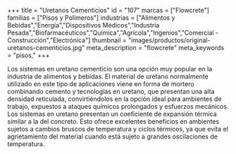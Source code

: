+++
title = "Uretanos Cementicios"
id = "107"
marcas = ["Flowcrete"]
familias = ["Pisos y Polímeros"]
industrias = ["Alimentos y Bebidas","Energía","Dispositivos Médicos","Industria Pesada","Biofarmacéuticos","Química","Agrícola","Ingenios","Comercial - Construcción","Electrónica"]
thumbnail = "images/productos/original-uretanos-cementicios.jpg"
meta_description = "flowcrete"
meta_keywords = "pisos,"
+++
<p>Los sistemas en uretano cementicio son una opción muy popular en la industria de alimentos y bebidas. El material de uretano normalmente utilizado en este tipo de aplicaciones viene en forma de mortero combinando cemento y tecnologías en uretano, que presentan una alta densidad reticulada, convirtiéndolos en la opción ideal para ambientes de trabajo, expuestos a ataques químicos prolongados y esfuerzos mecánicos. Los sistemas en uretano presentan un coeficiente de expansión térmica similar a la del concreto. Esto ofrece excelentes beneficios en ambientes sujetos a cambios bruscos de temperatura y ciclos térmicos, ya que evita el agrietamiento del material cuando está sujeto a grandes oscilaciones de temperatura. </p>
<p> </p>
<p> </p>